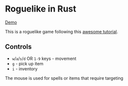 # Roguelike in Rust
[Demo](https://ctaylo21.github.io/rust_rogue/)

This is a roguelike game following this [awesome tutorial](https://bfnightly.bracketproductions.com/chapter_0.html).

## Controls
* `w`/`a`/`s`/`d` OR `1-9` keys - movement
* `g` - pick up item
* `i` - inventory

The mouse is used for spells or items that require targeting
